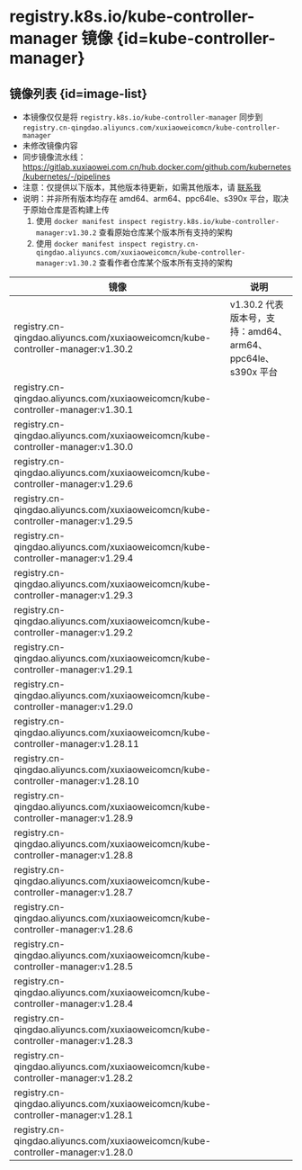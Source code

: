 # registry.k8s.io/kube-controller-manager 镜像 {id=kube-controller-manager}

## 镜像列表 {id=image-list}

- 本镜像仅仅是将 `registry.k8s.io/kube-controller-manager` 同步到 `registry.cn-qingdao.aliyuncs.com/xuxiaoweicomcn/kube-controller-manager`
- 未修改镜像内容
- 同步镜像流水线：https://gitlab.xuxiaowei.com.cn/hub.docker.com/github.com/kubernetes/kubernetes/-/pipelines
- 注意：仅提供以下版本，其他版本待更新，如需其他版本，请 [联系我](../../../guide/website.md)
- 说明：并非所有版本均存在 amd64、arm64、ppc64le、s390x 平台，取决于原始仓库是否构建上传
    1. 使用 `docker manifest inspect registry.k8s.io/kube-controller-manager:v1.30.2` 查看原始仓库某个版本所有支持的架构
    2. 使用 `docker manifest inspect registry.cn-qingdao.aliyuncs.com/xuxiaoweicomcn/kube-controller-manager:v1.30.2` 查看作者仓库某个版本所有支持的架构

| 镜像                                                                               | 说明                                            |
|----------------------------------------------------------------------------------|-----------------------------------------------|
| registry.cn-qingdao.aliyuncs.com/xuxiaoweicomcn/kube-controller-manager:v1.30.2  | v1.30.2 代表版本号，支持：amd64、arm64、ppc64le、s390x 平台 |
| registry.cn-qingdao.aliyuncs.com/xuxiaoweicomcn/kube-controller-manager:v1.30.1  |                                               |
| registry.cn-qingdao.aliyuncs.com/xuxiaoweicomcn/kube-controller-manager:v1.30.0  |                                               |
| registry.cn-qingdao.aliyuncs.com/xuxiaoweicomcn/kube-controller-manager:v1.29.6  |                                               |
| registry.cn-qingdao.aliyuncs.com/xuxiaoweicomcn/kube-controller-manager:v1.29.5  |                                               |
| registry.cn-qingdao.aliyuncs.com/xuxiaoweicomcn/kube-controller-manager:v1.29.4  |                                               |
| registry.cn-qingdao.aliyuncs.com/xuxiaoweicomcn/kube-controller-manager:v1.29.3  |                                               |
| registry.cn-qingdao.aliyuncs.com/xuxiaoweicomcn/kube-controller-manager:v1.29.2  |                                               |
| registry.cn-qingdao.aliyuncs.com/xuxiaoweicomcn/kube-controller-manager:v1.29.1  |                                               |
| registry.cn-qingdao.aliyuncs.com/xuxiaoweicomcn/kube-controller-manager:v1.29.0  |                                               |
| registry.cn-qingdao.aliyuncs.com/xuxiaoweicomcn/kube-controller-manager:v1.28.11 |                                               |
| registry.cn-qingdao.aliyuncs.com/xuxiaoweicomcn/kube-controller-manager:v1.28.10 |                                               |
| registry.cn-qingdao.aliyuncs.com/xuxiaoweicomcn/kube-controller-manager:v1.28.9  |                                               |
| registry.cn-qingdao.aliyuncs.com/xuxiaoweicomcn/kube-controller-manager:v1.28.8  |                                               |
| registry.cn-qingdao.aliyuncs.com/xuxiaoweicomcn/kube-controller-manager:v1.28.7  |                                               |
| registry.cn-qingdao.aliyuncs.com/xuxiaoweicomcn/kube-controller-manager:v1.28.6  |                                               |
| registry.cn-qingdao.aliyuncs.com/xuxiaoweicomcn/kube-controller-manager:v1.28.5  |                                               |
| registry.cn-qingdao.aliyuncs.com/xuxiaoweicomcn/kube-controller-manager:v1.28.4  |                                               |
| registry.cn-qingdao.aliyuncs.com/xuxiaoweicomcn/kube-controller-manager:v1.28.3  |                                               |
| registry.cn-qingdao.aliyuncs.com/xuxiaoweicomcn/kube-controller-manager:v1.28.2  |                                               |
| registry.cn-qingdao.aliyuncs.com/xuxiaoweicomcn/kube-controller-manager:v1.28.1  |                                               |
| registry.cn-qingdao.aliyuncs.com/xuxiaoweicomcn/kube-controller-manager:v1.28.0  |                                               |

<style>

._image_registry_cn-qingdao_aliyuncs_com_xuxiaoweicomcn_kube-controller-manager table tr th:nth-child(1), 
._image_registry_cn-qingdao_aliyuncs_com_xuxiaoweicomcn_kube-controller-manager table tr td:nth-child(1) {
    min-width: 585px;
}

._image_registry_cn-qingdao_aliyuncs_com_xuxiaoweicomcn_kube-controller-manager table tr th:nth-child(2), 
._image_registry_cn-qingdao_aliyuncs_com_xuxiaoweicomcn_kube-controller-manager table tr td:nth-child(2) {
    min-width: 455px;
}

</style>